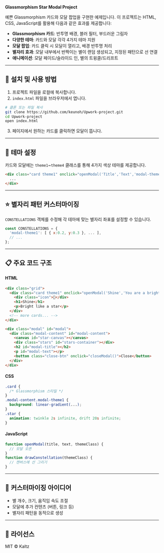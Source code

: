 **Glassmorphism Star Modal Project**

예쁜 Glassmorphism 카드와 모달 팝업을 구현한 예제입니다. 이 프로젝트는 HTML, CSS, JavaScript를 활용해 다음과 같은 효과를 제공합니다:

- **Glassmorphism 카드**: 반투명 배경, 블러 필터, 부드러운 그림자
- **다양한 테마**: 카드와 모달 각각 4가지 테마 지원
- **모달 팝업**: 카드 클릭 시 모달이 열리고, 배경 반투명 처리
- **별자리 효과**: 모달 내부에서 반짝이는 별이 랜덤 생성되고, 지정된 패턴으로 선 연결
- **애니메이션**: 모달 페이드/슬라이드 인, 별의 트윙클/드리프트

---

## 🔧 설치 및 사용 방법

1. 프로젝트 파일을 로컬에 복사합니다.
2. `index.html` 파일을 브라우저에서 엽니다.

```bash
# 클론 또는 파일 복사
git clone https://github.com/keunoh/Upwork-project.git
cd Upwork-project
open index.html
```

3. 페이지에서 원하는 카드를 클릭하면 모달이 뜹니다.

---

## 🌈 테마 설정

카드와 모달에는 `theme1`~`theme4` 클래스를 통해 4가지 색상 테마를 제공합니다.

```html
<div class="card theme1" onclick="openModal('Title','Text','modal-theme1')">
  ...
</div>
```

---

## ⭐ 별자리 패턴 커스터마이징

`CONSTELLATIONS` 객체를 수정해 각 테마에 맞는 별자리 좌표를 설정할 수 있습니다.

```js
const CONSTELLATIONS = {
  'modal-theme1': [ { x:0.2, y:0.3 }, ... ],
  // ...
};
```

---

## 📋 주요 코드 구조

#### HTML
```html
<div class="grid">
  <div class="card theme1" onclick="openModal('Shine','You are a bright star!','modal-theme1')">
    <div class="icon">🌟</div>
    <h1>Shine</h1>
    <p>Bright like a star</p>
  </div>
  <!-- more cards... -->
</div>

<div class="modal" id="modal">
  <div class="modal-content" id="modal-content">
    <canvas id="star-canvas"></canvas>
    <div class="stars" id="stars-container"></div>
    <h2 id="modal-title"></h2>
    <p id="modal-text"></p>
    <button class="close-btn" onclick="closeModal()">Close</button>
  </div>
</div>
```

#### CSS
```css
.card {
  /* Glassmorphism 스타일 */
}
.modal-content.modal-theme1 {
  background: linear-gradient(...);
}
.star {
  animation: twinkle 2s infinite, drift 20s infinite;
}
```

#### JavaScript
```js
function openModal(title, text, themeClass) {
  // 모달 오픈
}
function drawConstellation(themeClass) {
  // 캔버스에 선 그리기
}
```

---

## 🎨 커스터마이징 아이디어

- 별 개수, 크기, 움직임 속도 조절
- 모달에 추가 컨텐츠 (버튼, 링크 등)
- 별자리 패턴을 동적으로 생성

---

## 📝 라이선스

MIT © Kaltz

